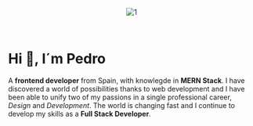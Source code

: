 <p align="center">
<img src="https://i.ibb.co/tHGYd0s/1.png" alt="1" border="0">
</p>
<p align="center">&nbsp;</p>

# Hi :wave:, I´m Pedro

A **frontend developer** from Spain, with knowlegde in **MERN Stack**. I have discovered a world of possibilities thanks to web development and I have been able to unify two of my passions in a single professional career, *Design* and *Development*. The world is changing fast and I continue to develop my skills as a **Full Stack Developer**.
